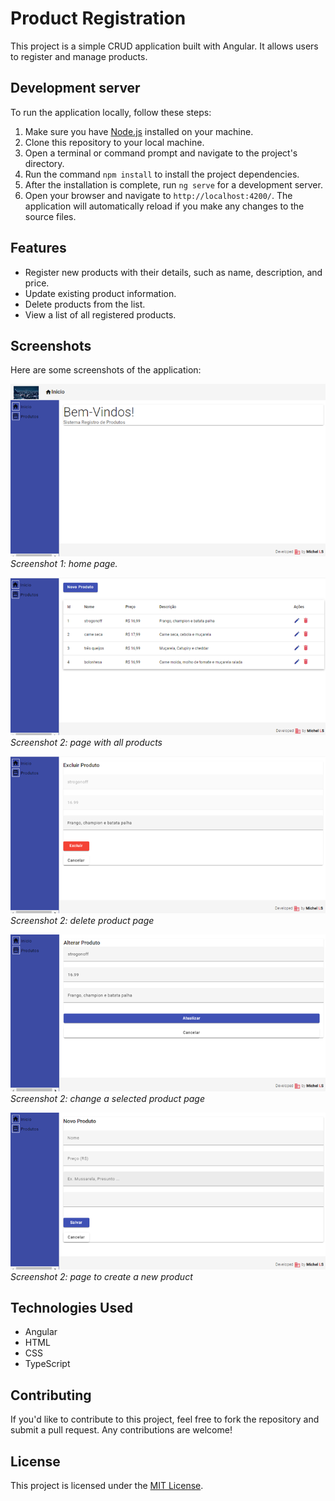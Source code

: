 # Product Registration

This project is a simple CRUD application built with Angular. It allows users to register and manage products. 

## Development server

To run the application locally, follow these steps:

1. Make sure you have [Node.js](https://nodejs.org) installed on your machine.
2. Clone this repository to your local machine.
3. Open a terminal or command prompt and navigate to the project's directory.
4. Run the command `npm install` to install the project dependencies.
5. After the installation is complete, run `ng serve` for a development server.
6. Open your browser and navigate to `http://localhost:4200/`. The application will automatically reload if you make any changes to the source files.

## Features

- Register new products with their details, such as name, description, and price.
- Update existing product information.
- Delete products from the list.
- View a list of all registered products.

## Screenshots

Here are some screenshots of the application:

![Product List](/screenshots/home-crud.png)
*Screenshot 1: home page.*

![Product Details](/screenshots/produtos-crud.png)
*Screenshot 2: page with all products*

![Product Details](/screenshots/excluir-produto-crud.png)
*Screenshot 2: delete product page*

![Product Details](/screenshots/alterar-produto-crud.png)
*Screenshot 2: change a selected product page*

![Product Details](/screenshots/novo-produto-crud.png)
*Screenshot 2: page to create a new product*


## Technologies Used

- Angular
- HTML
- CSS
- TypeScript

## Contributing

If you'd like to contribute to this project, feel free to fork the repository and submit a pull request. Any contributions are welcome!

## License

This project is licensed under the [MIT License](LICENSE).
